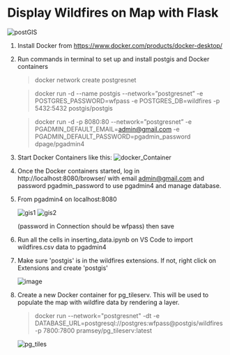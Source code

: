 
# Display Wildfires on Map with Flask 
![postGIS](https://github.com/daniel2036/disProject/assets/71909361/343c9617-592c-48e5-80a4-17e85e3fbd75)

1. Install Docker from https://www.docker.com/products/docker-desktop/
2. Run commands in terminal to set up and install postgis and Docker containers   
    >docker network create postgresnet

    >docker run -d --name postgis --network=”postgresnet” -e POSTGRES_PASSWORD=wfpass -e POSTGRES_DB=wildfires -p 5432:5432 postgis/postgis

    >docker run -d -p 8080:80 --network=”postgresnet” -e PGADMIN_DEFAULT_EMAIL=admin@gmail.com -e PGADMIN_DEFAULT_PASSWORD=pgadmin_password dpage/pgadmin4

3. Start Docker Containers like this:
![docker_Container](https://github.com/daniel2036/disProject/assets/71909361/f0dbafb0-bb36-428c-800a-105ce369c38c)

4. Once the Docker containers started, log in http://localhost:8080/browser/ with email admin@gmail.com and password pgadmin_password to use pgadmin4 and manage database.
5. From pgadmin4 on localhost:8080
   
    ![gis1](https://github.com/daniel2036/disProject/assets/71909361/892fe354-240d-40de-bdb9-229fee291e5f)
    ![gis2](https://github.com/daniel2036/disProject/assets/71909361/017006b9-ddde-4ce0-b038-eaf0d750cf6a)

   (password in Connection should be wfpass) then save
6. Run all the cells in inserting_data.ipynb on VS Code to import wildfires.csv data to pgadmin4
7. Make sure 'postgis' is in the wildfires extensions. If not, right click on Extensions and create 'postgis'

   ![image](https://github.com/daniel2036/disProject/assets/71909361/c4d6baa1-9188-43e4-a222-448b1bf63ad9)


8. Create a new Docker container for pg_tileserv. This will be used to populate the map with wildfire data by rendering a layer.

   >docker run --network="postgresnet" -dt -e DATABASE_URL=postgresql://postgres:wfpass@postgis/wildfires -p 7800:7800 pramsey/pg_tileserv:latest

   
   ![pg_tiles](https://github.com/daniel2036/disProject/assets/71909361/e86e13b0-2fe7-48ad-9311-6f48bca3c5ef)
